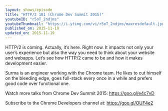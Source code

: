 ```yaml
---
layout: shows/episode
title: "HTTP/2 101 (Chrome Dev Summit 2015)"
youtubeID: "r5oT_2ndjms"
youtubeThumbnail: "https://i.ytimg.com/vi/r5oT_2ndjms/maxresdefault.jpg"
published_on: 2015-11-19
updated_on: 2015-11-19
---
```


HTTP/2 is coming. Actually, it’s here. Right now. It impacts not only your user’s experience but also the way you need to think about your website and webapps. Let’s see how HTTP/2 came to be and how it makes development easier.

Surma is an engineer working with the Chrome team. He likes to cut himself on the bleeding edge, goes full-stack every once in a while and prefers good code over functional one.

Watch more talks from Chrome Dev Summit 2015: https://goo.gl/e4c7vD

Subscribe to the Chrome Developers channel at: https://goo.gl/OUF4e2
